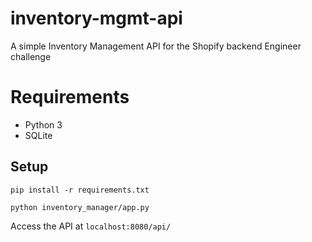 # inventory-mgmt-api
A simple Inventory Management API for the Shopify backend Engineer challenge


# Requirements
- Python 3
- SQLite

## Setup

```pip install -r requirements.txt```

```python inventory_manager/app.py```

Access the API at `localhost:8080/api/`
